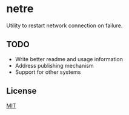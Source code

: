 
# netre

Utility to restart network connection on failure.

## TODO

* Write better readme and usage information
* Address publishing mechanism
* Support for other systems

## License

[MIT](LICENSE)
